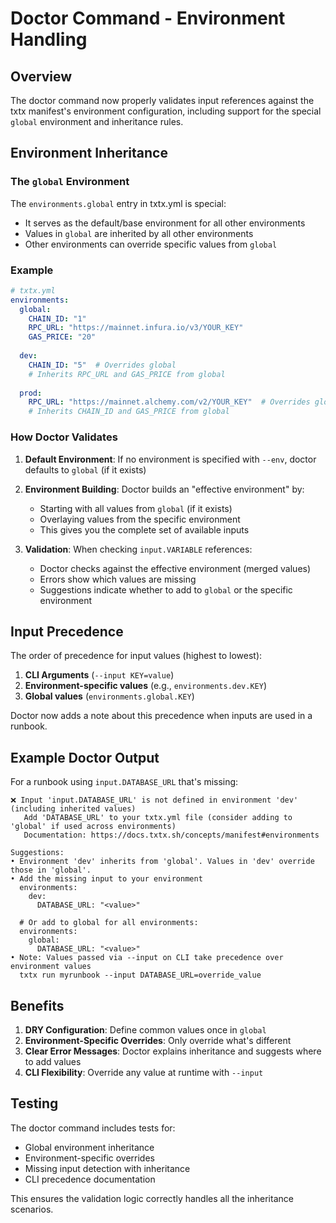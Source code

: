 # Doctor Command - Environment Handling

## Overview

The doctor command now properly validates input references against the txtx manifest's environment configuration, including support for the special `global` environment and inheritance rules.

## Environment Inheritance

### The `global` Environment

The `environments.global` entry in txtx.yml is special:
- It serves as the default/base environment for all other environments
- Values in `global` are inherited by all other environments
- Other environments can override specific values from `global`

### Example

```yaml
# txtx.yml
environments:
  global:
    CHAIN_ID: "1"
    RPC_URL: "https://mainnet.infura.io/v3/YOUR_KEY"
    GAS_PRICE: "20"
  
  dev:
    CHAIN_ID: "5"  # Overrides global
    # Inherits RPC_URL and GAS_PRICE from global
    
  prod:
    RPC_URL: "https://mainnet.alchemy.com/v2/YOUR_KEY"  # Overrides global
    # Inherits CHAIN_ID and GAS_PRICE from global
```

### How Doctor Validates

1. **Default Environment**: If no environment is specified with `--env`, doctor defaults to `global` (if it exists)

2. **Environment Building**: Doctor builds an "effective environment" by:
   - Starting with all values from `global` (if it exists)
   - Overlaying values from the specific environment
   - This gives you the complete set of available inputs

3. **Validation**: When checking `input.VARIABLE` references:
   - Doctor checks against the effective environment (merged values)
   - Errors show which values are missing
   - Suggestions indicate whether to add to `global` or the specific environment

## Input Precedence

The order of precedence for input values (highest to lowest):

1. **CLI Arguments** (`--input KEY=value`)
2. **Environment-specific values** (e.g., `environments.dev.KEY`)
3. **Global values** (`environments.global.KEY`)

Doctor now adds a note about this precedence when inputs are used in a runbook.

## Example Doctor Output

For a runbook using `input.DATABASE_URL` that's missing:

```
❌ Input 'input.DATABASE_URL' is not defined in environment 'dev' (including inherited values)
   Add 'DATABASE_URL' to your txtx.yml file (consider adding to 'global' if used across environments)
   Documentation: https://docs.txtx.sh/concepts/manifest#environments

Suggestions:
• Environment 'dev' inherits from 'global'. Values in 'dev' override those in 'global'.
• Add the missing input to your environment
  environments:
    dev:
      DATABASE_URL: "<value>"
  
  # Or add to global for all environments:
  environments:
    global:
      DATABASE_URL: "<value>"
• Note: Values passed via --input on CLI take precedence over environment values
  txtx run myrunbook --input DATABASE_URL=override_value
```

## Benefits

1. **DRY Configuration**: Define common values once in `global`
2. **Environment-Specific Overrides**: Only override what's different
3. **Clear Error Messages**: Doctor explains inheritance and suggests where to add values
4. **CLI Flexibility**: Override any value at runtime with `--input`

## Testing

The doctor command includes tests for:
- Global environment inheritance
- Environment-specific overrides
- Missing input detection with inheritance
- CLI precedence documentation

This ensures the validation logic correctly handles all the inheritance scenarios.